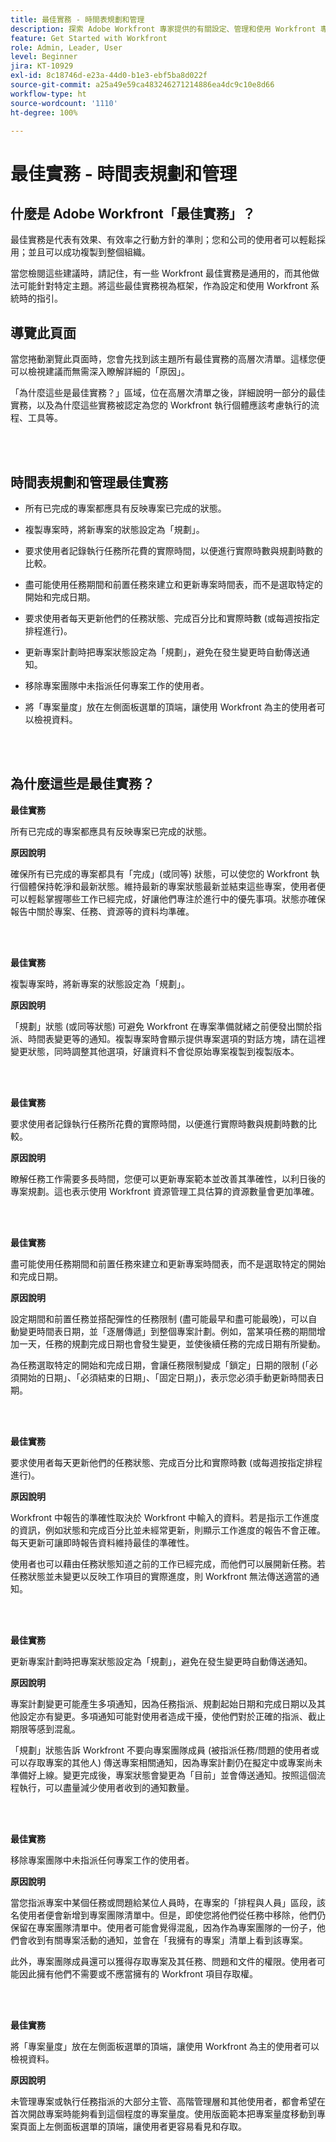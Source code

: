 ```yaml
---
title: 最佳實務 - 時間表規劃和管理
description: 探索 Adobe Workfront 專家提供的有關設定、管理和使用 Workfront 專案時間表的最佳實務建議。
feature: Get Started with Workfront
role: Admin, Leader, User
level: Beginner
jira: KT-10929
exl-id: 8c18746d-e23a-44d0-b1e3-ebf5ba8d022f
source-git-commit: a25a49e59ca483246271214886ea4dc9c10e8d66
workflow-type: ht
source-wordcount: '1110'
ht-degree: 100%

---
```


# 最佳實務 - 時間表規劃和管理

## 什麼是 Adobe Workfront「最佳實務」？

最佳實務是代表有效果、有效率之行動方針的準則；您和公司的使用者可以輕鬆採用；並且可以成功複製到整個組織。

當您檢閱這些建議時，請記住，有一些 Workfront 最佳實務是通用的，而其他做法可能針對特定主題。將這些最佳實務視為框架，作為設定和使用 Workfront 系統時的指引。

## 導覽此頁面

當您捲動瀏覽此頁面時，您會先找到該主題所有最佳實務的高層次清單。這樣您便可以檢視建議而無需深入瞭解詳細的「原因」。

「為什麼這些是最佳實務？」區域，位在高層次清單之後，詳細說明一部分的最佳實務，以及為什麼這些實務被認定為您的 Workfront 執行個體應該考慮執行的流程、工具等。

</br>
</br>

## 時間表規劃和管理最佳實務

* 所有已完成的專案都應具有反映專案已完成的狀態。

* 複製專案時，將新專案的狀態設定為「規劃」。

* 要求使用者記錄執行任務所花費的實際時間，以便進行實際時數與規劃時數的比較。

* 盡可能使用任務期間和前置任務來建立和更新專案時間表，而不是選取特定的開始和完成日期。

* 要求使用者每天更新他們的任務狀態、完成百分比和實際時數 (或每週按指定排程進行)。

* 更新專案計劃時把專案狀態設定為「規劃」，避免在發生變更時自動傳送通知。

* 移除專案團隊中未指派任何專案工作的使用者。

* 將「專案量度」放在左側面板選單的頂端，讓使用 Workfront 為主的使用者可以檢視資料。


</br>
</br>


## 為什麼這些是最佳實務？

**最佳實務**

所有已完成的專案都應具有反映專案已完成的狀態。


**原因說明**

確保所有已完成的專案都具有「完成」(或同等) 狀態，可以使您的 Workfront 執行個體保持乾淨和最新狀態。維持最新的專案狀態最新並結束這些專案，使用者便可以輕鬆掌握哪些工作已經完成，好讓他們專注於進行中的優先事項。狀態亦確保報告中關於專案、任務、資源等的資料均準確。


</br>
</br>

**最佳實務**

複製專案時，將新專案的狀態設定為「規劃」。

**原因說明**

「規劃」狀態 (或同等狀態) 可避免 Workfront 在專案準備就緒之前便發出關於指派、時間表變更等的通知。複製專案時會顯示提供專案選項的對話方塊，請在這裡變更狀態，同時調整其他選項，好讓資料不會從原始專案複製到複製版本。

</br>
</br>

**最佳實務**

要求使用者記錄執行任務所花費的實際時間，以便進行實際時數與規劃時數的比較。


**原因說明**

瞭解任務工作需要多長時間，您便可以更新專案範本並改善其準確性，以利日後的專案規劃。這也表示使用 Workfront 資源管理工具估算的資源數量會更加準確。

</br>
</br>

**最佳實務**

盡可能使用任務期間和前置任務來建立和更新專案時間表，而不是選取特定的開始和完成日期。

**原因說明**

設定期間和前置任務並搭配彈性的任務限制 (盡可能最早和盡可能最晚)，可以自動變更時間表日期，並「逐層傳遞」到整個專案計劃。例如，當某項任務的期間增加一天，任務的規劃完成日期也會發生變更，並使後續任務的完成日期有所變動。

為任務選取特定的開始和完成日期，會讓任務限制變成「鎖定」日期的限制 (「必須開始的日期」、「必須結束的日期」、「固定日期」)，表示您必須手動更新時間表日期。

</br>
</br>


**最佳實務**

要求使用者每天更新他們的任務狀態、完成百分比和實際時數 (或每週按指定排程進行)。

**原因說明**

Workfront 中報告的準確性取決於 Workfront 中輸入的資料。若是指示工作進度的資訊，例如狀態和完成百分比並未經常更新，則顯示工作進度的報告不會正確。每天更新可讓即時報告資料維持最佳的準確性。


使用者也可以藉由任務狀態知道之前的工作已經完成，而他們可以展開新任務。若任務狀態並未變更以反映工作項目的實際進度，則 Workfront 無法傳送適當的通知。

</br>
</br>

**最佳實務**

更新專案計劃時把專案狀態設定為「規劃」，避免在發生變更時自動傳送通知。

**原因說明**

專案計劃變更可能產生多項通知，因為任務指派、規劃起始日期和完成日期以及其他設定亦有變更。多項通知可能對使用者造成干擾，使他們對於正確的指派、截止期限等感到混亂。

「規劃」狀態告訴 Workfront 不要向專案團隊成員 (被指派任務/問題的使用者或可以存取專案的其他人) 傳送專案相關通知，因為專案計劃仍在擬定中或專案尚未準備好上線。變更完成後，專案狀態會變更為「目前」並會傳送通知。按照這個流程執行，可以盡量減少使用者收到的通知數量。

</br>
</br>

**最佳實務**

移除專案團隊中未指派任何專案工作的使用者。


**原因說明**

當您指派專案中某個任務或問題給某位人員時，在專案的「排程與人員」區段，該名使用者便會新增到專案團隊清單中。但是，即使您將他們從任務中移除，他們仍保留在專案團隊清單中。使用者可能會覺得混亂，因為作為專案團隊的一份子，他們會收到有關專案活動的通知，並會在「我擁有的專案」清單上看到該專案。


此外，專案團隊成員還可以獲得存取專案及其任務、問題和文件的權限。使用者可能因此擁有他們不需要或不應當擁有的 Workfront 項目存取權。

</br>
</br>

**最佳實務**

將「專案量度」放在左側面板選單的頂端，讓使用 Workfront 為主的使用者可以檢視資料。

**原因說明**

未管理專案或執行任務指派的大部分主管、高階管理層和其他使用者，都會希望在首次開啟專案時能夠看到這個程度的專案量度。使用版面範本把專案量度移動到專案頁面上左側面板選單的頂端，讓使用者更容易看見和存取。

